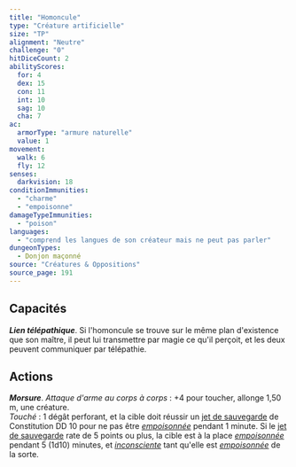 ```yaml
---
title: "Homoncule"
type: "Créature artificielle"
size: "TP"
alignment: "Neutre"
challenge: "0"
hitDiceCount: 2
abilityScores:
  for: 4
  dex: 15
  con: 11
  int: 10
  sag: 10
  cha: 7
ac: 
  armorType: "armure naturelle"
  value: 1
movement: 
  walk: 6
  fly: 12
senses: 
  darkvision: 18
conditionImmunities: 
  - "charme"
  - "empoisonne"
damageTypeImmunities: 
  - "poison"
languages: 
  - "comprend les langues de son créateur mais ne peut pas parler"
dungeonTypes:
  - Donjon maçonné
source: "Créatures & Oppositions"
source_page: 191
---
```

## Capacités
_**Lien télépathique**_. Si l'homoncule se trouve sur le même plan d'existence que son maître, il peut lui transmettre par magie ce qu'il perçoit, et les deux peuvent communiquer par télépathie.

## Actions
_**Morsure**_. _Attaque d'arme au corps à corps_ : +4 pour toucher, allonge 1,50 m, une créature.  
_Touché_ : 1 dégât perforant, et la cible doit réussir un [jet de sauvegarde](/utiliser-les-caracteristiques/#jets-de-sauvegarde) de Constitution DD 10 pour ne pas être [_empoisonnée_](/gerer-la-sante-du-personnage/#empoisonne) pendant 1 minute. Si le [jet de sauvegarde](/utiliser-les-caracteristiques/#jets-de-sauvegarde) rate de 5 points ou plus, la cible est à la place [_empoisonnée_](/gerer-la-sante-du-personnage/#empoisonne) pendant 5 (1d10) minutes, et [_inconsciente_](/gerer-la-sante-du-personnage/#inconscient) tant qu'elle est [_empoisonnée_](/gerer-la-sante-du-personnage/#empoisonne) de la sorte.
